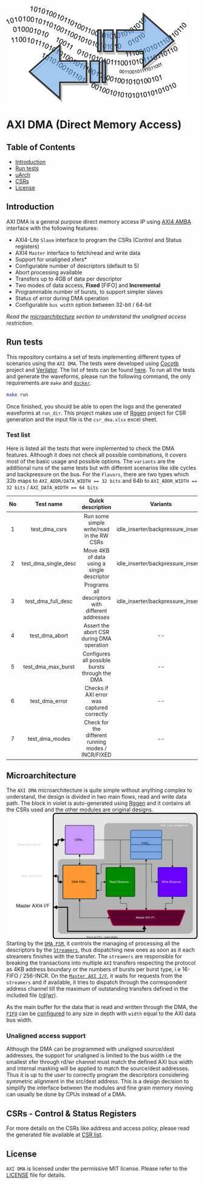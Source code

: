 ![logo_dma](docs/logo_dma.svg)
# AXI DMA (Direct Memory Access)

## Table of Contents
* [Introduction](#intro)
* [Run tests](#test)
* [uArch](#uarch)
* [CSRs](#csrs)
* [License](#lic)

## <a name="intro"></a> Introduction
AXI DMA is a general purpose direct memory access IP using [AXI4 AMBA](https://developer.arm.com/documentation/ihi0022/e/AMBA-AXI3-and-AXI4-Protocol-Specification) interface with the following features:

- AXI4-Lite `Slave` interface to program the CSRs (Control and Status registers)
- AXI4 `Master` interface to fetch/read and write data
- Support for unaligned xfers*
- Configurable number of descriptors (default to 5)
- Abort processing available
- Transfers up to 4GB of data per descriptor
- Two modes of data access, **Fixed** [FIFO] and **Incremental**
- Programmable number of bursts, to support simpler slaves
- Status of error during DMA operation 
- Configurable `bus width` option between 32-bit / 64-bit

*Read the [microarchitecture](#uarch) section to understand the unaligned access restriction.*

## <a name="test"></a> Run tests
This repository contains a set of tests implementing different types of scenarios using the `AXI DMA`. The tests were developed using [Cocotb](https://github.com/cocotb/cocotb) project and [Verilator](https://github.com/verilator/verilator). The list of tests can be found [here](#testlist). To run all the tests and generate the waveforms, please run the following command, the only requirements are `make` and [`docker`](https://docs.docker.com/engine/install/ubuntu/).
```bash
make run
```
Once finished, you should be able to open the logs and the generated waveforms at `run_dir`. This project makes use of [Rggen](https://github.com/rggen/rggen) project for CSR generation and the input file is the `csr_dma.xlsx` excel sheet.

### <a name="testlist"></a> Test list

Here is listed all the tests that were implemented to check the DMA features. Although it does not check all possible combinations, it covers most of the basic usage and possible options. The `variants` are the additional runs of the same tests but with different scenarios like idle cycles and backpressure on the bus. For the `Flavors`, there are two types which 32b maps to `AXI_ADDR/DATA_WIDTH == 32 bits` and 64b to `AXI_ADDR_WIDTH == 32 bits` / `AXI_DATA_WIDTH == 64 bits`

| **No** |     **Test name**    |                **Quick description**               |             **Variants**            | **Flavors** |
|:------:|:--------------------:|:--------------------------------------------------:|:-----------------------------------:|:----------:|
|    1   |     test_dma_csrs    |      Run some simple write/read in the RW CSRs     | idle_inserter/backpressure_inserter |   32b/64b  |
|    2   | test_dma_single_desc |     Move 4KB of data using a single descriptor     | idle_inserter/backpressure_inserter |   32b/64b  |
|    3   |  test_dma_full_desc  |  Programs all descriptors with different addresses | idle_inserter/backpressure_inserter |   32b/64b  |
|    4   |    test_dma_abort    |      Assert the abort CSR during DMA operation     |                  --                 |   32b/64b  |
|    5   |  test_dma_max_burst  |   Configures all possible bursts through the DMA   |                  --                 |   32b/64b  |
|    6   |    test_dma_error    |     Checks if AXI error was captured correctly     |                  --                 |   32b/64b  |
|    7   |    test_dma_modes    | Check for the different running modes / INCR/FIXED |                  --                 |   32b/64b  |

## <a name="uarch"></a> Microarchitecture
The `AXI DMA` microarchitecture is quite simple without anything complex to understand, the design is divided in two main flows, read and write data path. The block in violet is auto-generated using [Rggen](https://github.com/rggen/rggen) and it contains all the CSRs used and the other modules are original designs.
![rtl_uarch](docs/axi_dma.drawio.svg)
Starting by the [`DMA FSM`](rtl/dma_fsm.sv), it controls the managing of processing all the descriptors by the [`Streamers`](rtl/dma_streamer.sv), thus dispatching new ones as soon as it each streamers finishes with the transfer. The `streamers` are responsible for breaking the transactions into multiple `AXI` transfers respecting the protocol as 4KB address boundary or the numbers of bursts per burst type, i.e 16-FIFO / 256-INCR. On the [`Master AXI I/F`](rtl/dma_axi_if.sv), it waits for requests from the `streamers` and if available, it tries to dispatch through the correspondent address channel till the maximum of outstanding transfers defined in the included file ([rd](https://github.com/aignacio/axi_dma/blob/master/rtl/inc/dma_pkg.svh#L24)/[wr](https://github.com/aignacio/axi_dma/blob/master/rtl/inc/dma_pkg.svh#L28)).

As the main buffer for the data that is read and written through the DMA, the [`FIFO`](rtl/dma_fifo.sv) can be [configured](https://github.com/aignacio/axi_dma/blob/master/rtl/inc/dma_pkg.svh#L33) to any size in depth with `width` equal to the AXI data bus width. 

### Unaligned access support
Although the DMA can be programmed with unaligned source/dest addresses, the support for unaligned is limited to the bus width i.e the smallest xfer through rd/wr channel must match the defined AXI bus width and internal masking will be applied to match the source/dest addresses. Thus it is up to the user to correctly program the descriptors considering symmetric alignment in the src/dest address. This is a design decision to simplify the interface between the modules and fine grain memory moving can usually be done by CPUs instead of a DMA.

## <a name="csrs"></a> CSRs - Control & Status Registers
For more details on the CSRs like address and access policy, please read the generated file available at [CSR list](csr_out/csr_dma.md). 

## <a name="lic"></a> License
`AXI DMA` is licensed under the permissive MIT license. Please refer to the [LICENSE](LICENSE) file for details.
